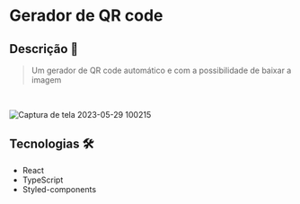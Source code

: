 # Gerador de QR code

## Descrição 📌
>Um gerador de QR code automático e com a possibilidade de baixar a imagem

<br>

![Captura de tela 2023-05-29 100215](https://github.com/RianVitor26/react-qrcode/assets/77061521/dbc6b907-60f7-47b5-ad28-ea1031a6f046)


## Tecnologias 🛠 

* React
* TypeScript
* Styled-components


